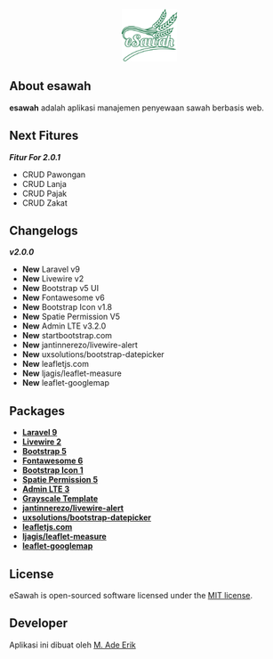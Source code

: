 <p align="center"><img src="public/logo/esawah-logo.png" width="100"></p>

## About esawah

<b>esawah</b> adalah aplikasi manajemen penyewaan sawah berbasis web.

## Next Fitures

<b><i>Fitur For 2.0.1</i></b>
<ul>
<li>CRUD Pawongan</li>
<li>CRUD Lanja</li>
<li>CRUD Pajak</li>
<li>CRUD Zakat</li>
</ul>

## Changelogs

<b><i>v2.0.0</i></b>
<ul>
<li><b>New</b> Laravel v9</li>
<li><b>New</b> Livewire v2</li>
<li><b>New</b> Bootstrap v5 UI</li></del>
<li><b>New</b> Fontawesome v6</li>
<li><b>New</b> Bootstrap Icon v1.8</li>
<li><b>New</b> Spatie Permission V5</li>
<li><b>New</b> Admin LTE v3.2.0</li>
<li><b>New</b> startbootstrap.com</li>
<li><b>New</b> jantinnerezo/livewire-alert</li>
<li><b>New</b> uxsolutions/bootstrap-datepicker</li>
<li><b>New</b> leafletjs.com</li>
<li><b>New</b> ljagis/leaflet-measure</li>
<li><b>New</b> leaflet-googlemap</li>
</ul>

## Packages

- **[Laravel 9](https://laravel.com/docs/9.x/releases)**
- **[Livewire 2](https://laravel-livewire.com/docs/2.x/quickstart)**
- **[Bootstrap 5](https://getbootstrap.com/docs/5.1/getting-started/introduction/)**
- **[Fontawesome 6](https://fontawesome.com/icons)**
- **[Bootstrap Icon 1](https://icons.getbootstrap.com/#icons)**
- **[Spatie Permission 5](https://spatie.be/docs/laravel-permission/v5/introduction)**
- **[Admin LTE 3](https://github.com/ColorlibHQ/AdminLTE)**
- **[Grayscale Template](https://startbootstrap.com/theme/grayscale)**
- **[jantinnerezo/livewire-alert](https://github.com/jantinnerezo/livewire-alert)**
- **[uxsolutions/bootstrap-datepicker](https://github.com/uxsolutions/bootstrap-datepicker)**
- **[leafletjs.com](https://leafletjs.com/)**
- **[ljagis/leaflet-measure](https://github.com/ljagis/leaflet-measure/)**
- **[leaflet-googlemap](https://stackoverflow.com/questions/9394190/leaflet-map-api-with-google-satellite-layer)**



## License

eSawah is open-sourced software licensed under the [MIT license](https://opensource.org/licenses/MIT).

## Developer

Aplikasi ini dibuat oleh  [M. Ade Erik](mailto:ozonerik@gmail.com)

